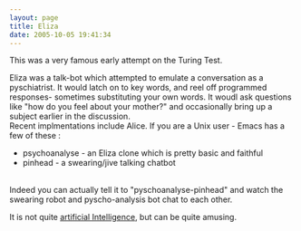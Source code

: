 ```yaml
---
layout: page
title: Eliza
date: 2005-10-05 19:41:34
---
```

<p>This was a very famous early attempt on the Turing Test.
</p>
<p>Eliza was a talk-bot which attempted to emulate a conversation as a pyschiatrist. It would latch on to key words, and reel off programmed responses- sometimes substituting your own words. It woudl ask questions like "how do you feel about your mother?" and occasionally bring up a subject earlier in the discussion.
<br/>Recent implmentations include Alice. If you are a Unix user - Emacs has a few of these :
</p>
<ul><li> psychoanalyse - an Eliza clone which is pretty basic and faithful
</li><li> pinhead - a swearing/jive talking chatbot
</li></ul><p>
<br/>Indeed you can actually tell it to "pyschoanalyse-pinhead" and watch the swearing robot and pyscho-analysis bot chat to each other.
</p>
<p>It is not quite <a class="wiki" href="/wiki/artificial_intelligence.html" title="Artificial Intelligence">artificial Intelligence</a>, but can be quite amusing.
</p>
